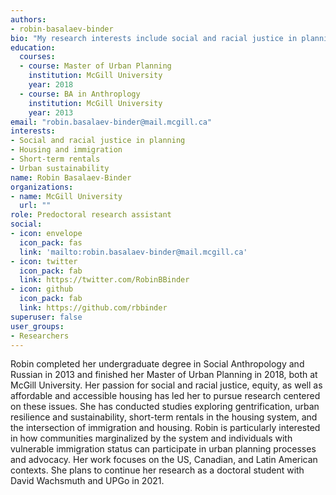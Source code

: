 ```yaml
---
authors:
- robin-basalaev-binder
bio: "My research interests include social and racial justice in planning, housing and immigration, and urban sustainability"
education:
  courses:
  - course: Master of Urban Planning
    institution: McGill University
    year: 2018
  - course: BA in Anthroplogy
    institution: McGill University
    year: 2013
email: "robin.basalaev-binder@mail.mcgill.ca"
interests:
- Social and racial justice in planning
- Housing and immigration
- Short-term rentals
- Urban sustainability
name: Robin Basalaev-Binder
organizations:
- name: McGill University
  url: ""
role: Predoctoral research assistant
social:
- icon: envelope
  icon_pack: fas
  link: 'mailto:robin.basalaev-binder@mail.mcgill.ca'
- icon: twitter
  icon_pack: fab
  link: https://twitter.com/RobinBBinder
- icon: github
  icon_pack: fab
  link: https://github.com/rbbinder
superuser: false
user_groups:
- Researchers
---
```


Robin completed her undergraduate degree in Social Anthropology and Russian in 2013 and finished her Master of Urban Planning in 2018, both at McGill University. Her passion for social and racial justice, equity, as well as affordable and accessible housing has led her to pursue research centered on these issues. She has conducted studies exploring gentrification, urban resilience and sustainability, short-term rentals in the housing system, and the intersection of immigration and housing. Robin is particularly interested in how communities marginalized by the system and individuals with vulnerable immigration status can participate in urban planning processes and advocacy. Her work focuses on the US, Canadian, and Latin American contexts. She plans to continue her research as a doctoral student with David Wachsmuth and UPGo in 2021.

